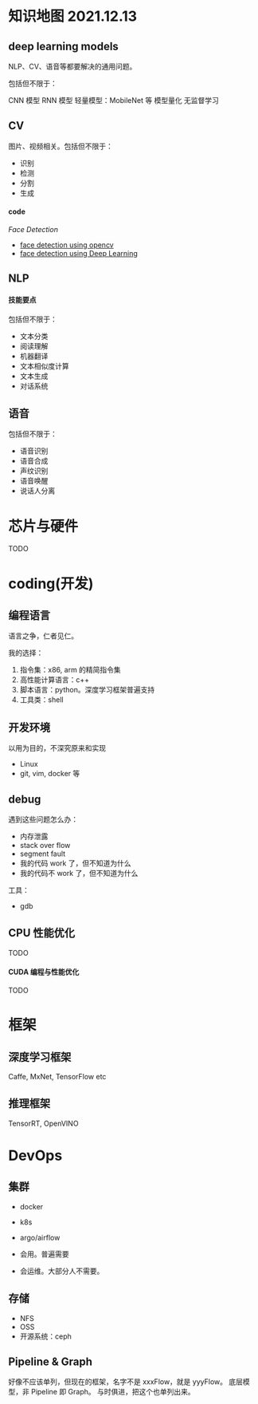 # 知识地图 2021.12.13

## deep learning models

NLP、CV、语音等都要解决的通用问题。

包括但不限于：

CNN 模型
RNN 模型
轻量模型：MobileNet 等
模型量化
无监督学习

## CV

图片、视频相关。包括但不限于：

- 识别
- 检测
- 分割
- 生成

#### code

_Face Detection_

- [face detection using opencv](src/face-detection/face-detection-using-opencv.ipynb)
- [face detection using Deep Learning](src/face-detection/face-detection-using-deep-learning.ipynb)

## NLP

#### 技能要点

包括但不限于：

- 文本分类
- 阅读理解
- 机器翻译
- 文本相似度计算
- 文本生成
- 对话系统

## 语音

包括但不限于：

- 语音识别
- 语音合成
- 声纹识别
- 语音唤醒
- 说话人分离

# 芯片与硬件

TODO


# coding(开发)

## 编程语言

语言之争，仁者见仁。

我的选择：

1. 指令集：x86, arm 的精简指令集
2. 高性能计算语言：c++
3. 脚本语言：python。深度学习框架普遍支持
4. 工具类：shell

## 开发环境

以用为目的，不深究原来和实现

- Linux
- git, vim, docker 等


## debug

遇到这些问题怎么办：

- 内存泄露
- stack over flow
- segment fault
- 我的代码 work 了，但不知道为什么
- 我的代码不 work 了，但不知道为什么

工具：

- gdb

## CPU 性能优化

TODO

#### CUDA 编程与性能优化

TODO

# 框架

## 深度学习框架

Caffe, MxNet, TensorFlow etc

## 推理框架

TensorRT, OpenVINO

# DevOps

## 集群

- docker
- k8s
- argo/airflow

- 会用。普遍需要
- 会运维。大部分人不需要。

## 存储

- NFS
- OSS
- 开源系统：ceph

## Pipeline & Graph

好像不应该单列，但现在的框架，名字不是 xxxFlow，就是 yyyFlow。
底层模型，非 Pipeline 即 Graph。
与时俱进，把这个也单列出来。

